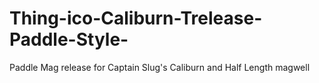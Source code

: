 # Thing-ico-Caliburn-Trelease-Paddle-Style-
Paddle Mag release for Captain Slug's Caliburn and Half Length magwell
